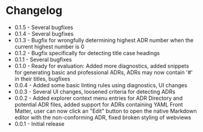 # Changelog

* 0.1.5 - Several bugfixes
* 0.1.4 - Several bugfixes
* 0.1.3 - Bugfix for wrongfully determining highest ADR number when the current highest number is 0
* 0.1.2 - Bugfix specifically for detecting title case headings
* 0.1.1 - Several bugfixes
* 0.1.0 - Ready for evaluation: Added more diagnostics, added snippets for generating basic and professional ADRs, ADRs may now contain '#' in their titles, bugfixes
* 0.0.4 - Added some basic linting rules using diagnostics, UI changes
* 0.0.3 - Several UI changes, loosened criteria for detecting ADRs 
* 0.0.2 - Added explorer context menu entries for ADR Directory and potential ADR files, added support for ADRs containing YAML Front Matter, user can now click an "Edit" button to open the native Markdown editor with the non-conforming ADR, fixed broken styling of webviews
* 0.0.1 - Initial release